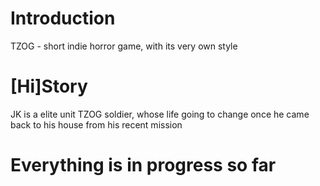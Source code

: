 # Introduction 
TZOG - short indie horror game, with its very own style 

# [Hi]Story
JK is a elite unit TZOG soldier, whose life going to change once he came back to his house from his recent mission


# Everything is in progress so far